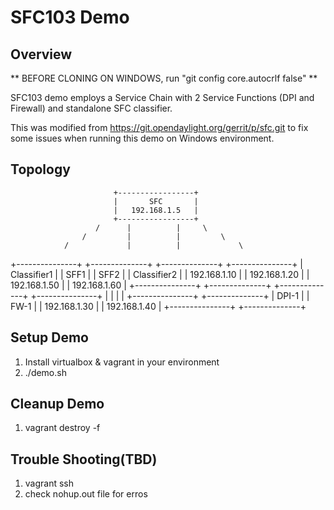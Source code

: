 SFC103 Demo
===========

Overview
--------

** BEFORE CLONING ON WINDOWS, run "git config core.autocrlf false" **

SFC103 demo employs a Service Chain with 2 Service Functions (DPI and Firewall) and standalone SFC classifier.

This was modified from https://git.opendaylight.org/gerrit/p/sfc.git to fix some issues when running this demo on Windows environment.  

Topology
-------

                           +-----------------+
                           |       SFC       |
                           |   192.168.1.5   |
                           +-----------------+
                       /      |          |     \
                    /         |          |         \
                /             |          |             \
+---------------+  +--------------+   +--------------+  +---------------+
|  Classifier1  |  |    SFF1      |   |     SFF2     |  |  Classifier2  |
|  192.168.1.10 |  | 192.168.1.20 |   | 192.168.1.50 |  |  192.168.1.60 |
+---------------+  +--------------+   +--------------+  +---------------+
                              |          |
                              |          |
                   +---------------+  +--------------+
                   |     DPI-1     |  |     FW-1     |
                   | 192.168.1.30  |  | 192.168.1.40 |
                   +---------------+  +--------------+

Setup Demo
----------
1. Install virtualbox & vagrant in your environment
2. ./demo.sh


Cleanup Demo
------------
1. vagrant destroy -f


Trouble Shooting(TBD)
--------------------
1. vagrant ssh <vm-hostname>
2. check nohup.out file for erros
